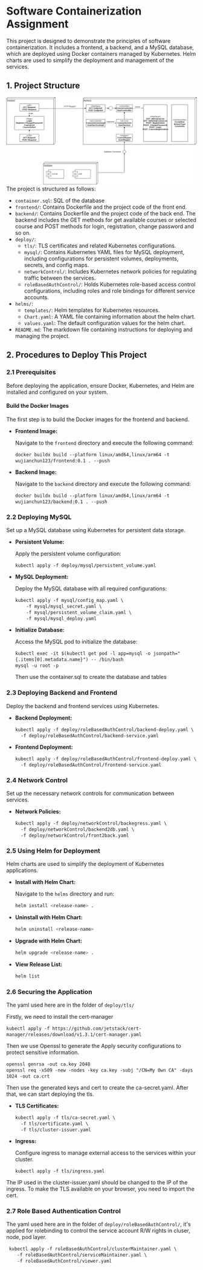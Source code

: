 
# Software Containerization Assignment

This project is designed to demonstrate the principles of software containerization. It includes a frontend, a backend, and a MySQL database, which are deployed using Docker containers managed by Kubernetes. Helm charts are used to simplify the deployment and management of the services.

## 1. Project Structure
![Project Architecture](architecture.png)
The project is structured as follows:

- `container.sql`: SQL of the database
- `frontend/`: Contains Dockerfile and the project code of the front end.
- `backend/`: Contains Dockerfile and the project code of the back end. The backend includes the GET methods for get available courses or selected course and POST methods for login, registration, change password and so on. 
- `deploy/`:
  - `tls/`: TLS certificates and related Kubernetes configurations.
  - `mysql/`: Contains Kubernetes YAML files for MySQL deployment, including configurations for persistent volumes, deployments, secrets, and config maps.
  - `networkControl/`: Includes Kubernetes network policies for regulating traffic between the services.
  - `roleBasedAuthControl/`: Holds Kubernetes role-based access control configurations, including roles and role bindings for different service accounts.
- `helms/`:
  - `templates/`: Helm templates for Kubernetes resources.
  - `Chart.yaml`: A YAML file containing information about the helm chart.
  - `values.yaml`: The default configuration values for the helm chart.
- `README.md`: The markdown file containing instructions for deploying and managing the project.

## 2. Procedures to Deploy This Project

### 2.1 Prerequisites

Before deploying the application, ensure Docker, Kubernetes, and Helm are installed and configured on your system.

#### Build the Docker Images

The first step is to build the Docker images for the frontend and backend.

- **Frontend Image:**

  Navigate to the `frontend` directory and execute the following command:

  ```shell
  docker buildx build --platform linux/amd64,linux/arm64 -t wujianchun123/frontend:0.1 . --push
  ```

- **Backend Image:**

  Navigate to the `backend` directory and execute the following command:

  ```shell
  docker buildx build --platform linux/amd64,linux/arm64 -t wujianchun123/backend:0.1 . --push
  ```

### 2.2 Deploying MySQL

Set up a MySQL database using Kubernetes for persistent data storage.

- **Persistent Volume:**

  Apply the persistent volume configuration:

  ```shell
  kubectl apply -f deploy/mysql/persistent_volume.yaml
  ```

- **MySQL Deployment:**

  Deploy the MySQL database with all required configurations:
    ```shell
    kubectl apply -f mysql/config_map.yaml \
        -f mysql/mysql_secret.yaml \
        -f mysql/persistent_volume_claim.yaml \
        -f mysql/mysql_deploy.yaml
    ```

- **Initialize Database:**

  Access the MySQL pod to initialize the database:

  ```shell
  kubectl exec -it $(kubectl get pod -l app=mysql -o jsonpath="{.items[0].metadata.name}") -- /bin/bash
  mysql -u root -p
  ```

  Then use the container.sql to create the database and tables
### 2.3 Deploying Backend and Frontend

Deploy the backend and frontend services using Kubernetes.

- **Backend Deployment:**

  ```shell
  kubectl apply -f deploy/roleBasedAuthControl/backend-deploy.yaml \
    -f deploy/roleBasedAuthControl/backend-service.yaml
  ```

- **Frontend Deployment:**

  ```shell
  kubectl apply -f deploy/roleBasedAuthControl/frontend-deploy.yaml \
    -f deploy/roleBasedAuthControl/frontend-service.yaml
  ```

### 2.4 Network Control

Set up the necessary network controls for communication between services.

- **Network Policies:**

  ```shell
  kubectl apply -f deploy/networkControl/backegress.yaml \
    -f deploy/networkControl/backend2db.yaml \
    -f deploy/networkControl/front2back.yaml
  ```

### 2.5 Using Helm for Deployment

Helm charts are used to simplify the deployment of Kubernetes applications.

- **Install with Helm Chart:**

  Navigate to the `helms` directory and run:

  ```bash
  helm install <release-name> .
  ```

- **Uninstall with Helm Chart:**

  ```bash
  helm uninstall <release-name>
  ```

- **Upgrade with Helm Chart:**

  ```bash
  helm upgrade <release-name> .
  ```

- **View Release List:**

  ```bash
  helm list
  ```

### 2.6 Securing the Application
The yaml used here are in the folder of `deploy/tls/`

  Firstly, we need to install the cert-manager

```shell
kubectl apply -f https://github.com/jetstack/cert-manager/releases/download/v1.3.1/cert-manager.yaml
```

  Then we use Openssl to generate the 
  Apply security configurations to protect sensitive information.

```shell
openssl genrsa -out ca.key 2048
openssl req -x509 -new -nodes -key ca.key -subj "/CN=My Own CA" -days 1024 -out ca.crt
```

Then use the generated keys and cert to create the ca-secret.yaml. After that, we can start deploying the tls. 
- **TLS Certificates:**

  ```shell
  kubectl apply -f tls/ca-secret.yaml \
    -f tls/certificate.yaml \
    -f tls/cluster-issuer.yaml
  ```

- **Ingress:**

  Configure ingress to manage external access to the services within your cluster.

  ```shell
  kubectl apply -f tls/ingress.yaml
  ```
The IP used in the cluster-issuer.yaml should be changed to the IP of the ingress. To make the TLS available on your browser, you need to import the cert.

### 2.7 Role Based Authentication Control

The yaml used here are in the folder of `deploy/roleBasedAuthControl/`, it's applied for rolebinding to control the service account R/W rights in cluser, node, pod layer.

```shell
 kubectl apply -f roleBasedAuthControl/clusterMaintainer.yaml \
    -f roleBasedAuthControl/serviceMaintainer.yaml \
    -f roleBasedAuthControl/viewer.yaml
```

